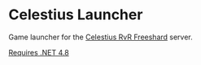 # Celestius Launcher

Game launcher for the [Celestius RvR Freeshard](https://celestiusrvr.com/how-to-play/) server.

[Requires .NET 4.8](https://dotnet.microsoft.com/en-us/download/dotnet-framework/thank-you/net48-web-installer)
